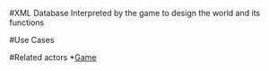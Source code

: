 #XML Database
Interpreted by the game to design the world and its functions

#Use Cases

#Related actors
*[Game](game.md)